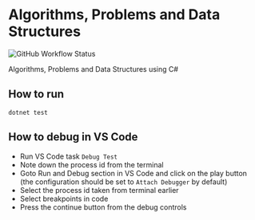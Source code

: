 # Algorithms, Problems and Data Structures

![GitHub Workflow Status](https://img.shields.io/github/workflow/status/rubinders/CSharp-Coding-Problems/Test?style=flat-square)

Algorithms, Problems and Data Structures using C#

## How to run

```
dotnet test
```

## How to debug in VS Code

- Run VS Code task `Debug Test`
- Note down the process id from the terminal
- Goto Run and Debug section in VS Code and click on the play button (the configuration should be set to `Attach Debugger` by default)
- Select the process id taken from terminal earlier
- Select breakpoints in code
- Press the continue button from the debug controls
